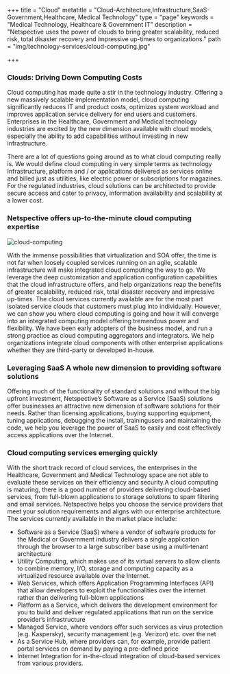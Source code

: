 +++
title = "Cloud"
metatitle = "Cloud-Architecture,Infrastructure,SaaS-Government,Healthcare, Medical Technology"
type = "page"
keywords = "Medical Technology, Healthcare & Government IT"
description = "Netspective uses the power of clouds to bring greater scalability, reduced risk, total disaster recovery and impressive up-times to organizations."
path =  "img/technology-services/cloud-computing.jpg"

+++
### Clouds: Driving Down Computing Costs

Cloud computing has made quite a stir in the technology industry. Offering a new massively scalable implementation model, cloud computing significantly reduces IT and product costs, optimizes system workload and improves application service delivery for end users and customers. Enterprises in the Healthcare, Government and Medical technology industries are excited by the new dimension available with cloud models, especially the ability to add capabilities without investing in new infrastructure.

There are a lot of questions going around as to what cloud computing really is. We would define cloud computing in very simple terms as technology Infrastructure, platform and / or applications delivered as services online and billed just as utilities, like electric power or subscriptions for magazines. For the regulated industries, cloud solutions can be architected to provide secure access and cater to privacy, information availability and scalability at a lower cost.

### Netspective offers up-to-the-minute cloud computing expertise

![cloud-computing](img/technology-services/cloud-computing.jpg#center)

With the immense possibilities that virtualization and SOA offer, the time is not far when loosely coupled services running on an agile, scalable infrastructure will make integrated cloud computing the way to go. We leverage the deep customization and application configuration capabilities that the cloud infrastructure offers, and help organizations reap the benefits of greater scalability, reduced risk, total disaster recovery and impressive up-times. The cloud services currently available are for the most part isolated service clouds that customers must plug into individually. However, we can show you where cloud computing is going and how it will converge into an integrated computing model offering tremendous power and flexibility. We have been early adopters of the business model, and run a strong practice as cloud computing aggregators and integrators. We help organizations integrate cloud components with other enterprise applications whether they are third-party or developed in-house.

### Leveraging SaaS A whole new dimension to providing software solutions

Offering much of the functionality of standard solutions and without the big upfront investment, Netspective’s Software as a Service (SaaS) solutions offer businesses an attractive new dimension of software solutions for their needs. Rather than licensing applications, buying supporting equipment, tuning applications, debugging the install, trainingusers and maintaining the code, we help you leverage the power of SaaS to easily and cost effectively access applications over the Internet.

### Cloud computing services emerging quickly

With the short track record of cloud services, the enterprises in the Healthcare, Government and Medical Technology space are not able to evaluate these services on their efficiency and security.A cloud computing is maturing, there is a good number of providers delivering cloud-based services, from full-blown applications to storage solutions to spam filtering and email services. Netspective helps you choose the service providers that meet your solution requirements and aligns with our enterprise architecture. The services currently available in the market place include:

* Software as a Service (SaaS) where a vendor of software products for the Medical or Government industry delivers a single application through the browser to a large subscriber base using a multi-tenant architecture
* Utility Computing, which makes use of its virtual servers to allow clients to combine memory, I/O, storage and computing capacity as a virtualized resource available over the Internet.
* Web Services, which offers Application Programming Interfaces (API) that allow developers to exploit the functionalities over the internet rather than delivering full-blown applications
* Platform as a Service, which delivers the development environment for you to build and deliver regulated applications that run on the service provider’s infrastructure
* Managed Service, where vendors offer such services as virus protection (e.g. Kaspersky), security management (e.g. Verizon) etc. over the net
* As a Service Hub, where providers can, for example, provide patient portal services on demand by paying a pre-defined price
* Internet Integration for in-the-cloud integration of cloud-based services from various providers.